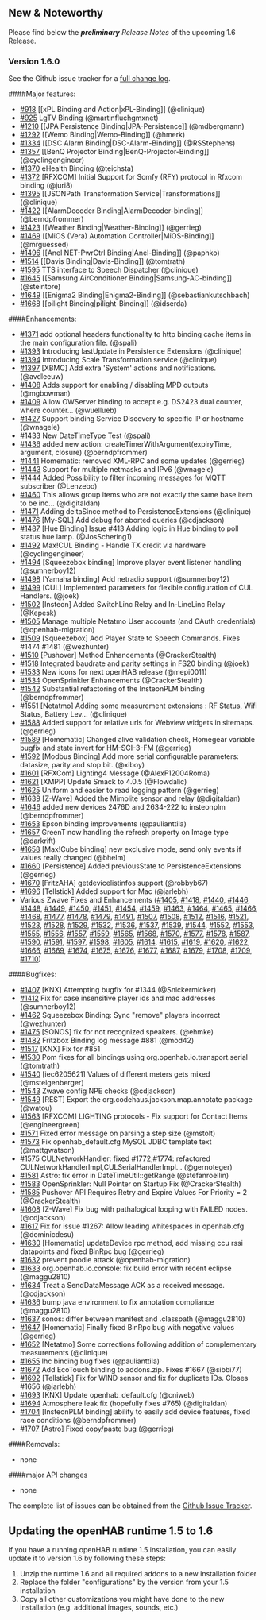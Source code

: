 ## New & Noteworthy

Please find below the _**preliminary** Release Notes_ of the upcoming 1.6 Release.

### Version 1.6.0

See the Github issue tracker for a [full change log](https://github.com/openhab/openhab/issues?milestone=5&page=1&state=closed).

####Major features:
- [#918](https://github.com/openhab/openhab/pull/918) [[xPL Binding and Action|xPL-Binding]] (@clinique)
- [#925](https://github.com/openhab/openhab/pull/925) LgTV Binding (@martinfluchgmxnet)
- [#1210](https://github.com/openhab/openhab/pull/1210) [[JPA Persistence Binding|JPA-Persistence]] (@mdbergmann)
- [#1292](https://github.com/openhab/openhab/pull/1292) [[Wemo Binding|Wemo-Binding]] (@hmerk)
- [#1334](https://github.com/openhab/openhab/pull/1334) [[DSC Alarm Binding|DSC-Alarm-Binding]] (@RSStephens)
- [#1357](https://github.com/openhab/openhab/pull/1357) [[BenQ Projector Binding|BenQ-Projector-Binding]] (@cyclingengineer)
- [#1370](https://github.com/openhab/openhab/pull/1370) eHealth Binding (@teichsta)
- [#1372](https://github.com/openhab/openhab/pull/1372) [RFXCOM] Initial Support for Somfy (RFY) protocol in Rfxcom binding (@juri8)
- [#1395](https://github.com/openhab/openhab/pull/1395) [[JSONPath Transformation Service|Transformations]] (@clinique)
- [#1422](https://github.com/openhab/openhab/pull/1422) [[AlarmDecoder Binding|AlarmDecoder-binding]] (@berndpfrommer)
- [#1423](https://github.com/openhab/openhab/pull/1423) [[Weather Binding|Weather-Binding]] (@gerrieg)
- [#1469](https://github.com/openhab/openhab/pull/1469) [[MiOS (Vera) Automation Controller|MiOS-Binding]] (@mrguessed)
- [#1496](https://github.com/openhab/openhab/pull/1496) [[Anel NET-PwrCtrl Binding|Anel-Binding]] (@paphko)
- [#1514](https://github.com/openhab/openhab/pull/1514) [[Davis Binding|Davis-Binding]] (@tomtrath)
- [#1595](https://github.com/openhab/openhab/pull/1595) TTS interface to Speech Dispatcher (@clinique)
- [#1645](https://github.com/openhab/openhab/pull/1645) [[Samsung AirConditioner Binding|Samsung-AC-binding]] (@steintore)
- [#1649](https://github.com/openhab/openhab/pull/1649) [[Enigma2 Binding|Enigma2-Binding]] (@sebastiankutschbach)
- [#1668](https://github.com/openhab/openhab/pull/1668) [[pilight Binding|pilight-Binding]] (@idserda)

####Enhancements:

- [#1371](https://github.com/openhab/openhab/pull/1371) add optional headers functionality to http binding cache items in the main configuration file. (@spali)
- [#1393](https://github.com/openhab/openhab/pull/1393) Introducing lastUpdate in Persistence Extensions (@clinique)
- [#1394](https://github.com/openhab/openhab/pull/1394) Introducing Scale Transformation service (@clinique)
- [#1397](https://github.com/openhab/openhab/pull/1397) [XBMC] Add extra 'System' actions and notifications. (@avdleeuw)
- [#1408](https://github.com/openhab/openhab/pull/1408) Adds support for enabling / disabling MPD outputs (@mgbowman)
- [#1409](https://github.com/openhab/openhab/pull/1409) Allow OWServer binding to accept e.g. DS2423 dual counter, where counter... (@wuellueb)
- [#1427](https://github.com/openhab/openhab/pull/1427) Support binding Service Discovery to specific IP or hostname (@wnagele)
- [#1433](https://github.com/openhab/openhab/pull/1433) New DateTimeType Test (@spali)
- [#1436](https://github.com/openhab/openhab/pull/1436) added new action: createTimerWithArgument(expiryTime, argument, closure) (@berndpfrommer)
- [#1441](https://github.com/openhab/openhab/pull/1441) Homematic: removed XML-RPC and some updates (@gerrieg)
- [#1443](https://github.com/openhab/openhab/pull/1443) Support for multiple netmasks and IPv6 (@wnagele)
- [#1444](https://github.com/openhab/openhab/pull/1444) Added Possibility to filter incoming messages for MQTT subscriber (@Lenzebo)
- [#1460](https://github.com/openhab/openhab/pull/1460) This allows group items who are not exactly the same base item to be inc... (@digitaldan)
- [#1471](https://github.com/openhab/openhab/pull/1471) Adding deltaSince method to PersistenceExtensions (@clinique)
- [#1476](https://github.com/openhab/openhab/pull/1476) [My-SQL] Add debug for aborted queries (@cdjackson)
- [#1487](https://github.com/openhab/openhab/pull/1487) [Hue Binding] Issue #413 Adding logic in Hue binding to poll status hue lamp. (@JosSchering1)
- [#1492](https://github.com/openhab/openhab/pull/1492) Max!CUL Binding - Handle TX credit via hardware (@cyclingengineer)
- [#1494](https://github.com/openhab/openhab/pull/1494) [Squeezebox binding] Improve player event listener handling (@sumnerboy12)
- [#1498](https://github.com/openhab/openhab/pull/1498) [Yamaha binding] Add netradio support (@sumnerboy12)
- [#1499](https://github.com/openhab/openhab/pull/1499) [CUL] Implemented parameters for flexible configuration of CUL Handlers. (@joek)
- [#1502](https://github.com/openhab/openhab/pull/1502) [Insteon] Added SwitchLinc Relay and In-LineLinc Relay (@Kepesk)
- [#1505](https://github.com/openhab/openhab/pull/1505) Manage multiple Netatmo User accounts (and OAuth credentials) (@openhab-migration)
- [#1509](https://github.com/openhab/openhab/pull/1509) [Squeezebox] Add Player State to Speech Commands. Fixes #1474 #1481 (@wezhunter)
- [#1510](https://github.com/openhab/openhab/pull/1510) [Pushover] Method Enhancements (@CrackerStealth)
- [#1518](https://github.com/openhab/openhab/pull/1518) Integrated baudrate and parity settings in FS20 binding (@joek)
- [#1533](https://github.com/openhab/openhab/pull/1533) New icons for next openHAB release (@mepi0011)
- [#1534](https://github.com/openhab/openhab/pull/1534) OpenSprinkler Enhancements (@CrackerStealth)
- [#1542](https://github.com/openhab/openhab/pull/1542) Substantial refactoring of the InsteonPLM binding (@berndpfrommer)
- [#1551](https://github.com/openhab/openhab/pull/1551) [Netatmo] Adding some measurement extensions : RF Status, Wifi Status, Battery Lev... (@clinique)
- [#1588](https://github.com/openhab/openhab/pull/1588) Added support for relative urls for Webview widgets in sitemaps. (@gerrieg)
- [#1589](https://github.com/openhab/openhab/pull/1589) [Homematic] Changed alive validation check, Homegear variable bugfix and state invert for HM-SCI-3-FM (@gerrieg)
- [#1592](https://github.com/openhab/openhab/pull/1592) [Modbus Binding] Add more serial configurable parameters: datasize, parity and stop bit. (@xiboy)
- [#1601](https://github.com/openhab/openhab/pull/1601) [RFXCom] Lighting4 Message (@AlexF12004Roma)
- [#1621](https://github.com/openhab/openhab/pull/1621) [XMPP] Update Smack to 4.0.5 (@Flowdalic)
- [#1625](https://github.com/openhab/openhab/pull/1625) Uniform and easier to read logging pattern (@gerrieg)
- [#1639](https://github.com/openhab/openhab/pull/1639) [Z-Wave] Added the Mimolite sensor and relay (@digitaldan)
- [#1646](https://github.com/openhab/openhab/pull/1646) added new devices 2476D and 2634-222 to insteonplm (@berndpfrommer)
- [#1653](https://github.com/openhab/openhab/pull/1653) Epson binding improvements (@paulianttila)
- [#1657](https://github.com/openhab/openhab/pull/1657) GreenT now handling the refresh property on Image type (@darkrift)
- [#1658](https://github.com/openhab/openhab/pull/1658) [Max!Cube binding] new exclusive mode, send only events if values really changed (@bhelm)
- [#1660](https://github.com/openhab/openhab/pull/1660) [Persistence] Added previousState to PersistenceExtensions (@gerrieg)
- [#1670](https://github.com/openhab/openhab/pull/1670) [FritzAHA] getdevicelistinfos support (@robbyb67)
- [#1696](https://github.com/openhab/openhab/pull/1696) [Tellstick] Added support for Mac (@jarlebh)
- Various Zwave Fixes and Enhancements ([#1405](https://github.com/openhab/openhab/pull/1405), [#1418](https://github.com/openhab/openhab/pull/1418), [#1440](https://github.com/openhab/openhab/pull/1440), [#1446](https://github.com/openhab/openhab/pull/1446), [#1448](https://github.com/openhab/openhab/pull/1448), [#1449](https://github.com/openhab/openhab/pull/1449), [#1450](https://github.com/openhab/openhab/pull/1450), [#1451](https://github.com/openhab/openhab/pull/1451), [#1454](https://github.com/openhab/openhab/pull/1454), [#1459](https://github.com/openhab/openhab/pull/1459), [#1463](https://github.com/openhab/openhab/pull/1463), [#1464](https://github.com/openhab/openhab/pull/1464), [#1465](https://github.com/openhab/openhab/pull/1465), [#1466](https://github.com/openhab/openhab/pull/1466), [#1468](https://github.com/openhab/openhab/pull/1468), [#1477](https://github.com/openhab/openhab/pull/1477), [#1478](https://github.com/openhab/openhab/pull/1478), [#1479](https://github.com/openhab/openhab/pull/1479), [#1491](https://github.com/openhab/openhab/pull/1491), [#1507](https://github.com/openhab/openhab/pull/1507), [#1508](https://github.com/openhab/openhab/pull/1508), [#1512](https://github.com/openhab/openhab/pull/1512), [#1516](https://github.com/openhab/openhab/pull/1516), [#1521](https://github.com/openhab/openhab/pull/1521), [#1523](https://github.com/openhab/openhab/pull/1523), [#1528](https://github.com/openhab/openhab/pull/1528), [#1529](https://github.com/openhab/openhab/pull/1529), [#1532](https://github.com/openhab/openhab/pull/1532), [#1536](https://github.com/openhab/openhab/pull/1536), [#1537](https://github.com/openhab/openhab/pull/1537), [#1539](https://github.com/openhab/openhab/pull/1539), [#1544](https://github.com/openhab/openhab/pull/1544), [#1552](https://github.com/openhab/openhab/pull/1552), [#1553](https://github.com/openhab/openhab/pull/1553), [#1555](https://github.com/openhab/openhab/pull/1555), [#1556](https://github.com/openhab/openhab/pull/1556), [#1557](https://github.com/openhab/openhab/pull/1557), [#1559](https://github.com/openhab/openhab/pull/1559), [#1565](https://github.com/openhab/openhab/pull/1565), [#1568](https://github.com/openhab/openhab/pull/1568), [#1570](https://github.com/openhab/openhab/pull/1570), [#1577](https://github.com/openhab/openhab/pull/1577), [#1578](https://github.com/openhab/openhab/pull/1578), [#1587](https://github.com/openhab/openhab/pull/1587), [#1590](https://github.com/openhab/openhab/pull/1590), [#1591](https://github.com/openhab/openhab/pull/1591), [#1597](https://github.com/openhab/openhab/pull/1597), [#1598](https://github.com/openhab/openhab/pull/1598), [#1605](https://github.com/openhab/openhab/pull/1605), [#1614](https://github.com/openhab/openhab/pull/1614), [#1615](https://github.com/openhab/openhab/pull/1615), [#1619](https://github.com/openhab/openhab/pull/1619), [#1620](https://github.com/openhab/openhab/pull/1620), [#1622](https://github.com/openhab/openhab/pull/1622), [#1666](https://github.com/openhab/openhab/pull/1666), [#1669](https://github.com/openhab/openhab/pull/1669), [#1674](https://github.com/openhab/openhab/pull/1674), [#1675](https://github.com/openhab/openhab/pull/1675), [#1676](https://github.com/openhab/openhab/pull/1676), [#1677](https://github.com/openhab/openhab/pull/1677), [#1687](https://github.com/openhab/openhab/pull/1687), [#1679](https://github.com/openhab/openhab/pull/1679), [#1708](https://github.com/openhab/openhab/pull/1708), [#1709](https://github.com/openhab/openhab/pull/1709), [#1710](https://github.com/openhab/openhab/pull/1710))

####Bugfixes:

- [#1407](https://github.com/openhab/openhab/pull/1407) [KNX] Attempting bugfix for #1344 (@Snickermicker)
- [#1412](https://github.com/openhab/openhab/pull/1412) Fix for case insensitive player ids and mac addresses (@sumnerboy12)
- [#1462](https://github.com/openhab/openhab/pull/1462) Squeezebox Binding: Sync "remove" players incorrect (@wezhunter)
- [#1475](https://github.com/openhab/openhab/pull/1475) [SONOS] fix for not recognized speakers. (@ehmke)
- [#1482](https://github.com/openhab/openhab/pull/1482) Fritzbox Binding log message #881 (@mod42)
- [#1517](https://github.com/openhab/openhab/pull/1517) [KNX] Fix for #851
- [#1530](https://github.com/openhab/openhab/pull/1530) Pom fixes for all bindings using org.openhab.io.transport.serial (@tomtrath)
- [#1540](https://github.com/openhab/openhab/pull/1540) [iec6205621] Values of different meters gets mixed (@msteigenberger)
- [#1543](https://github.com/openhab/openhab/pull/1543) Zwave config NPE checks (@cdjackson)
- [#1549](https://github.com/openhab/openhab/pull/1549) [REST] Export the org.codehaus.jackson.map.annotate package (@watou)
- [#1563](https://github.com/openhab/openhab/pull/1563) [RFXCOM] LIGHTING protocols - Fix support for Contact Items (@engineergreen)
- [#1571](https://github.com/openhab/openhab/pull/1571) Fixed error message on parsing a step size (@mstolt)
- [#1573](https://github.com/openhab/openhab/pull/1573) Fix openhab_default.cfg MySQL JDBC template text (@mattgwatson)
- [#1575](https://github.com/openhab/openhab/pull/1575) CULNetworkHandler: fixed #1772,#1774: refactored CULNetworkHandlerImpl,CULSerialHandlerImpl... (@gernoteger)
- [#1581](https://github.com/openhab/openhab/pull/1581) Astro: fix error in DateTimeUtil::getRange (@stefanroellin)
- [#1583](https://github.com/openhab/openhab/pull/1583) OpenSprinkler: Null Pointer on Startup Fix (@CrackerStealth)
- [#1585](https://github.com/openhab/openhab/pull/1585) Pushover API Requires Retry and Expire Values For Priority = 2 (@CrackerStealth)
- [#1608](https://github.com/openhab/openhab/pull/1608) [Z-Wave] Fix bug with pathalogical looping with FAILED nodes. (@cdjackson)
- [#1617](https://github.com/openhab/openhab/pull/1617) Fix for issue #1267: Allow leading whitespaces in openhab.cfg (@dominicdesu)
- [#1630](https://github.com/openhab/openhab/pull/1630) [Homematic] updateDevice rpc method, add missing ccu rssi datapoints and fixed BinRpc bug (@gerrieg)
- [#1632](https://github.com/openhab/openhab/pull/1632) prevent poodle attack (@openhab-migration)
- [#1633](https://github.com/openhab/openhab/pull/1633) org.openhab.io.console: fix build error with recent eclipse (@maggu2810)
- [#1634](https://github.com/openhab/openhab/pull/1634) Treat a SendDataMessage ACK as a received message. (@cdjackson)
- [#1636](https://github.com/openhab/openhab/pull/1636) bump java environment to fix annotation compliance (@maggu2810)
- [#1637](https://github.com/openhab/openhab/pull/1637) sonos: differ between manifest and .classpath (@maggu2810)
- [#1647](https://github.com/openhab/openhab/pull/1647) [Homematic] Finally fixed BinRpc bug with negative values (@gerrieg)
- [#1652](https://github.com/openhab/openhab/pull/1652) [Netatmo] Some corrections following addition of complementary measurements (@clinique)
- [#1655](https://github.com/openhab/openhab/pull/1655) Ihc binding bug fixes (@paulianttila)
- [#1672](https://github.com/openhab/openhab/pull/1672) Add EcoTouch binding to addons.zip. Fixes #1667 (@sibbi77)
- [#1692](https://github.com/openhab/openhab/pull/1692) [Tellstick] Fix for WIND sensor and fix for duplicate IDs. Closes #1656 (@jarlebh)
- [#1693](https://github.com/openhab/openhab/pull/1693) [KNX] Update openhab_default.cfg (@cniweb)
- [#1694](https://github.com/openhab/openhab/pull/1694) Atmosphere leak fix (hopefully fixes #765) (@digitaldan)
- [#1704](https://github.com/openhab/openhab/pull/1704) [InsteonPLM binding] ability to easily add device features, fixed race conditions (@berndpfrommer)
- [#1707](https://github.com/openhab/openhab/pull/1707) [Astro] Fixed copy/paste bug (@gerrieg)

####Removals:
* none

####major API changes
* none

The complete list of issues can be obtained from the [Github Issue Tracker](https://github.com/openhab/openhab/issues?direction=asc&labels=&milestone=4&page=1&sort=created&state=closed).

## Updating the openHAB runtime 1.5 to 1.6

If you have a running openHAB runtime 1.5 installation, you can easily update it to version 1.6 by following these steps:
 1. Unzip the runtime 1.6 and all required addons to a new installation folder
 1. Replace the folder "configurations" by the version from your 1.5 installation
 1. Copy all other customizations you might have done to the new installation (e.g. additional images, sounds, etc.)